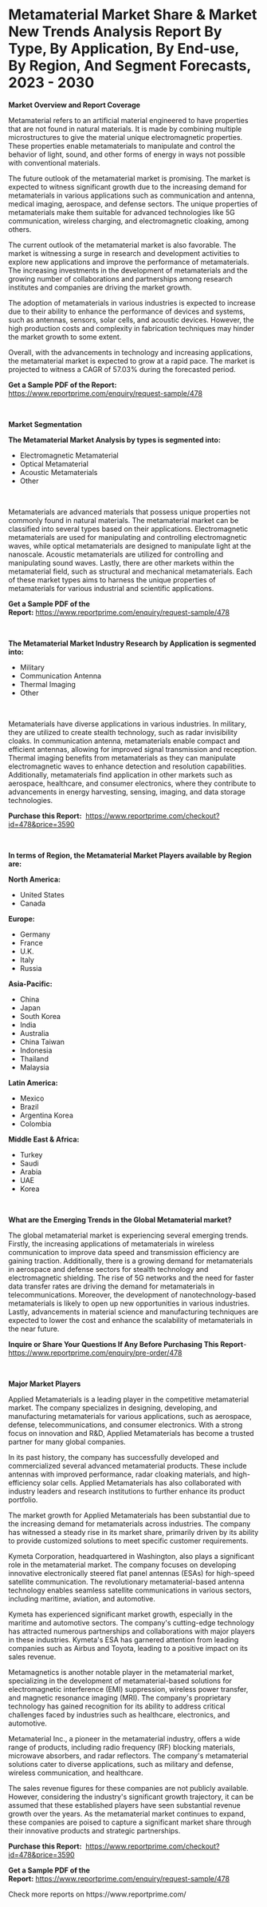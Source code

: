 <p><h1>Metamaterial Market Share & Market New Trends Analysis Report By Type, By Application, By End-use, By Region, And Segment Forecasts, 2023 - 2030</h1></p><p><strong>Market Overview and Report Coverage</strong></p>
<p><p>Metamaterial refers to an artificial material engineered to have properties that are not found in natural materials. It is made by combining multiple microstructures to give the material unique electromagnetic properties. These properties enable metamaterials to manipulate and control the behavior of light, sound, and other forms of energy in ways not possible with conventional materials.</p><p>The future outlook of the metamaterial market is promising. The market is expected to witness significant growth due to the increasing demand for metamaterials in various applications such as communication and antenna, medical imaging, aerospace, and defense sectors. The unique properties of metamaterials make them suitable for advanced technologies like 5G communication, wireless charging, and electromagnetic cloaking, among others.</p><p>The current outlook of the metamaterial market is also favorable. The market is witnessing a surge in research and development activities to explore new applications and improve the performance of metamaterials. The increasing investments in the development of metamaterials and the growing number of collaborations and partnerships among research institutes and companies are driving the market growth.</p><p>The adoption of metamaterials in various industries is expected to increase due to their ability to enhance the performance of devices and systems, such as antennas, sensors, solar cells, and acoustic devices. However, the high production costs and complexity in fabrication techniques may hinder the market growth to some extent.</p><p>Overall, with the advancements in technology and increasing applications, the metamaterial market is expected to grow at a rapid pace. The market is projected to witness a CAGR of 57.03% during the forecasted period.</p></p>
<p><strong>Get a Sample PDF of the Report:</strong> <a href="https://www.reportprime.com/enquiry/request-sample/478">https://www.reportprime.com/enquiry/request-sample/478</a></p>
<p>&nbsp;</p>
<p><strong>Market Segmentation</strong></p>
<p><strong>The Metamaterial Market Analysis by types is segmented into:</strong></p>
<p><ul><li>Electromagnetic Metamaterial</li><li>Optical Metamaterial</li><li>Acoustic Metamaterials</li><li>Other</li></ul></p>
<p>&nbsp;</p>
<p><p>Metamaterials are advanced materials that possess unique properties not commonly found in natural materials. The metamaterial market can be classified into several types based on their applications. Electromagnetic metamaterials are used for manipulating and controlling electromagnetic waves, while optical metamaterials are designed to manipulate light at the nanoscale. Acoustic metamaterials are utilized for controlling and manipulating sound waves. Lastly, there are other markets within the metamaterial field, such as structural and mechanical metamaterials. Each of these market types aims to harness the unique properties of metamaterials for various industrial and scientific applications.</p></p>
<p><strong>Get a Sample PDF of the Report:</strong>&nbsp;<a href="https://www.reportprime.com/enquiry/request-sample/478">https://www.reportprime.com/enquiry/request-sample/478</a></p>
<p>&nbsp;</p>
<p><strong>The Metamaterial Market Industry Research by Application is segmented into:</strong></p>
<p><ul><li>Military</li><li>Communication Antenna</li><li>Thermal Imaging</li><li>Other</li></ul></p>
<p>&nbsp;</p>
<p><p>Metamaterials have diverse applications in various industries. In military, they are utilized to create stealth technology, such as radar invisibility cloaks. In communication antenna, metamaterials enable compact and efficient antennas, allowing for improved signal transmission and reception. Thermal imaging benefits from metamaterials as they can manipulate electromagnetic waves to enhance detection and resolution capabilities. Additionally, metamaterials find application in other markets such as aerospace, healthcare, and consumer electronics, where they contribute to advancements in energy harvesting, sensing, imaging, and data storage technologies.</p></p>
<p><strong>Purchase this Report:</strong>&nbsp; <a href="https://www.reportprime.com/checkout?id=478&price=3590">https://www.reportprime.com/checkout?id=478&price=3590</a></p>
<p>&nbsp;</p>
<p><strong>In terms of Region, the Metamaterial Market Players available by Region are:</strong></p>
<p>
    <p> <strong> North America: </strong>
        <ul>
            <li>United States</li>
            <li>Canada</li>
        </ul>
        </p> 
    <p> <strong> Europe: </strong>
        <ul>
            <li>Germany</li>
            <li>France</li>
            <li>U.K.</li>
            <li>Italy</li>
            <li>Russia</li>
        </ul>
        </p> 
    <p> <strong> Asia-Pacific: </strong>
        <ul>
            <li>China</li>
            <li>Japan</li>
            <li>South Korea</li>
            <li>India</li>
            <li>Australia</li>
            <li>China Taiwan</li>
            <li>Indonesia</li>
            <li>Thailand</li>
            <li>Malaysia</li>
        </ul>
        </p> 
    <p> <strong> Latin America: </strong>
        <ul>
            <li>Mexico</li>
            <li>Brazil</li>
            <li>Argentina Korea</li>
            <li>Colombia</li>
        </ul>
        </p> 
    <p> <strong> Middle East & Africa: </strong>
        <ul>
            <li>Turkey</li>
            <li>Saudi</li>
            <li>Arabia</li>
            <li>UAE</li>
            <li>Korea</li>
        </ul>
    </p>
    </p>
<p>&nbsp;</p>
<p><strong>What are the Emerging Trends in the Global Metamaterial market?</strong></p>
<p><p>The global metamaterial market is experiencing several emerging trends. Firstly, the increasing applications of metamaterials in wireless communication to improve data speed and transmission efficiency are gaining traction. Additionally, there is a growing demand for metamaterials in aerospace and defense sectors for stealth technology and electromagnetic shielding. The rise of 5G networks and the need for faster data transfer rates are driving the demand for metamaterials in telecommunications. Moreover, the development of nanotechnology-based metamaterials is likely to open up new opportunities in various industries. Lastly, advancements in material science and manufacturing techniques are expected to lower the cost and enhance the scalability of metamaterials in the near future.</p></p>
<p><strong>Inquire or Share Your Questions If Any Before Purchasing This Report</strong>- <a href="https://www.reportprime.com/enquiry/pre-order/478">https://www.reportprime.com/enquiry/pre-order/478</a></p>
<p>&nbsp;</p>
<p><strong>Major Market Players</strong></p>
<p><p>Applied Metamaterials is a leading player in the competitive metamaterial market. The company specializes in designing, developing, and manufacturing metamaterials for various applications, such as aerospace, defense, telecommunications, and consumer electronics. With a strong focus on innovation and R&D, Applied Metamaterials has become a trusted partner for many global companies.</p><p>In its past history, the company has successfully developed and commercialized several advanced metamaterial products. These include antennas with improved performance, radar cloaking materials, and high-efficiency solar cells. Applied Metamaterials has also collaborated with industry leaders and research institutions to further enhance its product portfolio.</p><p>The market growth for Applied Metamaterials has been substantial due to the increasing demand for metamaterials across industries. The company has witnessed a steady rise in its market share, primarily driven by its ability to provide customized solutions to meet specific customer requirements.</p><p>Kymeta Corporation, headquartered in Washington, also plays a significant role in the metamaterial market. The company focuses on developing innovative electronically steered flat panel antennas (ESAs) for high-speed satellite communication. The revolutionary metamaterial-based antenna technology enables seamless satellite communications in various sectors, including maritime, aviation, and automotive.</p><p>Kymeta has experienced significant market growth, especially in the maritime and automotive sectors. The company's cutting-edge technology has attracted numerous partnerships and collaborations with major players in these industries. Kymeta's ESA has garnered attention from leading companies such as Airbus and Toyota, leading to a positive impact on its sales revenue.</p><p>Metamagnetics is another notable player in the metamaterial market, specializing in the development of metamaterial-based solutions for electromagnetic interference (EMI) suppression, wireless power transfer, and magnetic resonance imaging (MRI). The company's proprietary technology has gained recognition for its ability to address critical challenges faced by industries such as healthcare, electronics, and automotive.</p><p>Metamaterial Inc., a pioneer in the metamaterial industry, offers a wide range of products, including radio frequency (RF) blocking materials, microwave absorbers, and radar reflectors. The company's metamaterial solutions cater to diverse applications, such as military and defense, wireless communication, and healthcare.</p><p>The sales revenue figures for these companies are not publicly available. However, considering the industry's significant growth trajectory, it can be assumed that these established players have seen substantial revenue growth over the years. As the metamaterial market continues to expand, these companies are poised to capture a significant market share through their innovative products and strategic partnerships.</p></p>
<p><strong>Purchase this Report:</strong>&nbsp;&nbsp;<a href="https://www.reportprime.com/checkout?id=478&price=3590">https://www.reportprime.com/checkout?id=478&price=3590</a></p>
<p></p>
<p><strong>Get a Sample PDF of the Report:</strong>&nbsp;<a href="https://www.reportprime.com/enquiry/request-sample/478">https://www.reportprime.com/enquiry/request-sample/478</a></p>
<p>Check more reports on https://www.reportprime.com/</p>